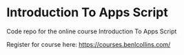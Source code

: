 # Introduction To Apps Script

Code repo for the online course Introduction To Apps Script

Register for course here: https://courses.benlcollins.com/
